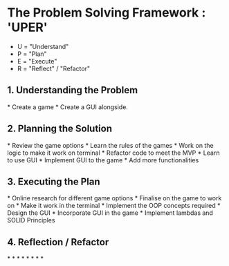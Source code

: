 <h1>The Problem Solving Framework : 'UPER'</h1>

* U = "Understand"
* P = "Plan"
* E = "Execute"
* R = "Reflect" / "Refactor"

<h2>1. Understanding the Problem</h2>
* Create a game
* Create a GUI alongside.

<h2>
    2. Planning the Solution
</h2>
* Review the game options
* Learn the rules of the games
* Work on the logic to make it work on terminal
* Refactor code to meet the MVP
* Learn to use GUI
* Implement GUI to the game
* Add more functionalities

<h2>
    3. Executing the Plan
</h2>
* Online research for different game options
* Finalise on the game to work on
* Make it work in the terminal
* Implement the OOP concepts required
* Design the GUI
* Incorporate GUI in the game
* Implement lambdas and SOLID Principles

<h2>
    4. Reflection / Refactor
</h2>
*
*
*
*
*
*
*
*